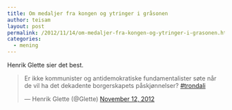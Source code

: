 ```yaml
---
title: Om medaljer fra kongen og ytringer i gråsonen
author: teisam
layout: post
permalink: /2012/11/14/om-medaljer-fra-kongen-og-ytringer-i-grasonen.html
categories:
  - mening
---
```

Henrik Glette sier det best.

<blockquote class="twitter-tweet">
  <p>
    Er ikke kommunister og antidemokratiske fundamentalister søte når de vil ha det dekadente borgerskapets påskjønnelser? <a href="https://twitter.com/search/%23trondali">#trondali</a>
  </p>
  
  <p>
    &mdash; Henrik Glette (@Glette) <a href="https://twitter.com/Glette/status/268102464501317632" data-datetime="2012-11-12T21:26:23+00:00">November 12, 2012</a>
  </p>
</blockquote>